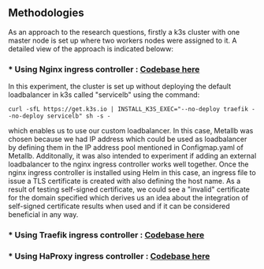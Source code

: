## Methodologies

As an approach to the research questions, firstly a k3s cluster with one master node is set up where two workers nodes were assigned to it. A detailed view of the approach is indicated beloww:


### * Using Nginx ingress controller : <a href="https://github.com/dikshita-git/RP_Ingress_security-IPv4_and_IPv6/tree/main/K3s/Demo/Certificate_with_k3s%2Bnginx">Codebase here</a> 

In this experiment, the cluster is set up without deploying the default loadbalancer in k3s called "servicelb"  using the command:

```
curl -sfL https://get.k3s.io | INSTALL_K3S_EXEC="--no-deploy traefik --no-deploy servicelb" sh -s -
```
 which enables us to use our custom loadbalancer. In this case, Metallb was chosen because we had IP address which could be used as loadbalancer by defining them in the IP address pool mentioned in Configmap.yaml of Metallb. Additonally, it was also intended to experiment if adding an external loadbalancer to the nginx ingress controller works well together. Once the nginx ingress controller is installed using Helm in this case, an ingress file to issue a TLS certificate is created with also defining the host name. As a result of testing self-signed certificate, we could see a "invalid" certificate for the domain specified which derives us an idea about the integration of self-signed certificate results when used and if it can be considered beneficial in any way.


### * Using Traefik ingress controller : <a href="https://github.com/dikshita-git/RP_Ingress_security-IPv4_and_IPv6/tree/main/K3s/Demo/Certificate_with_k3s%2Btraefik">Codebase here</a>



### * Using HaProxy ingress controller : <a href="https://github.com/dikshita-git/RP_Ingress_security-IPv4_and_IPv6/tree/main/K3s/Demo/Certificate_with_k3s%2BHaProxy">Codebase here</a>
